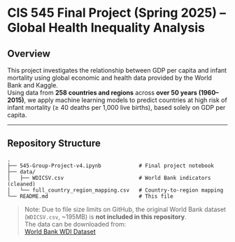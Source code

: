 # CIS 545 Final Project (Spring 2025) – Global Health Inequality Analysis

## Overview
This project investigates the relationship between GDP per capita and infant mortality using global economic and health data provided by the World Bank and Kaggle.  
Using data from **258 countries and regions** across **over 50 years (1960–2015)**, we apply machine learning models to predict countries at high risk of infant mortality (≥ 40 deaths per 1,000 live births), based solely on GDP per capita.

---

## Repository Structure
```
.
├── 545-Group-Project-v4.ipynb            # Final project notebook
├── data/
│   ├── WDICSV.csv                        # World Bank indicators (cleaned)
│   └── full_country_region_mapping.csv   # Country-to-region mapping
└── README.md                             # This file
```

> Note: Due to file size limits on GitHub, the original World Bank dataset (`WDICSV.csv`, ~195MB) is **not included in this repository**.  
> The data can be downloaded from:  
> [World Bank WDI Dataset](https://datacatalog.worldbank.org/search/dataset/0037712/World-Development-Indicators) 

